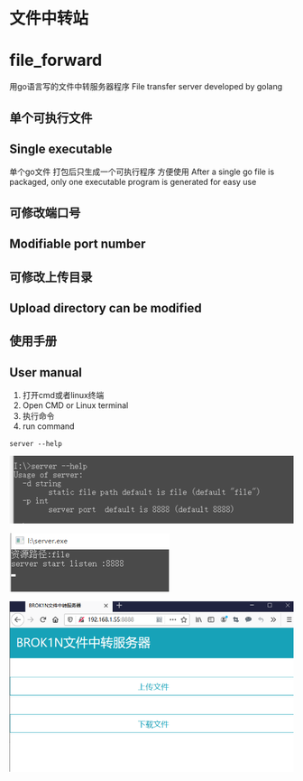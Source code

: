 # 文件中转站
# file_forward
用go语言写的文件中转服务器程序
File transfer server developed by golang

## 单个可执行文件
## Single executable
单个go文件 打包后只生成一个可执行程序 方便使用
After a single go file is packaged, only one executable program is generated for easy use

## 可修改端口号
## Modifiable port number

## 可修改上传目录
## Upload directory can be modified

## 使用手册
## User manual
1. 打开cmd或者linux终端
1. Open CMD or Linux terminal
2. 执行命令
2. run command
```
server --help
```

![help](https://raw.githubusercontent.com/brok1n/file_forward/master/help.png "help")

![running](https://raw.githubusercontent.com/brok1n/file_forward/master/run_cmd.png "running")

![ui](https://github.com/brok1n/file_forward/raw/master/browser.png "ui")
